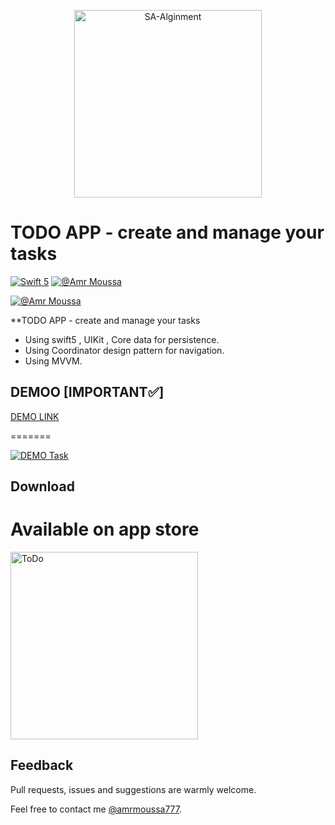 <p align="center">
    <img src="https://clickup.com/blog/wp-content/uploads/2019/01/to-do-list-apps.png" width="300" max-width="50%" alt="SA-Alginment" />
</p>

# TODO APP - create and manage your tasks

[![Swift 5](https://img.shields.io/badge/swift-5-orange.svg?style=flat)](#)
[![@Amr Moussa](https://img.shields.io/github/followers/amrmoussa777?style=social)](https://amrmoussa777.github.io/)

[![@Amr Moussa](https://img.shields.io/itunes/v/1580312063)](https://apps.apple.com/us/app/sharex-gather-a-team/id1580312063)


**TODO APP - create and manage your tasks


- Using swift5 , UIKit , Core data for persistence.
- Using Coordinator design pattern for navigation.
- Using MVVM.

## DEMOO [IMPORTANT✅]
[DEMO LINK](https://youtu.be/xkYgku8GPbQ)




=======

[![DEMO Task](https://img.youtube.com/vi/xkYgku8GPbQ/2.jpg)](https://www.youtube.com/watch?v=xkYgku8GPbQ)




## Download

<p align="center">
    <h1>Available on app store</h1>
    <img align="center" src="https://1000logos.net/wp-content/uploads/2020/08/App-Store-Logo-2013-768x483.png" width="300" max-width="50%" alt="ToDo" />
</p>


## Feedback

Pull requests, issues and suggestions are warmly welcome.

Feel free to contact me [@amrmoussa777](https://amrmoussa777.github.io/).

